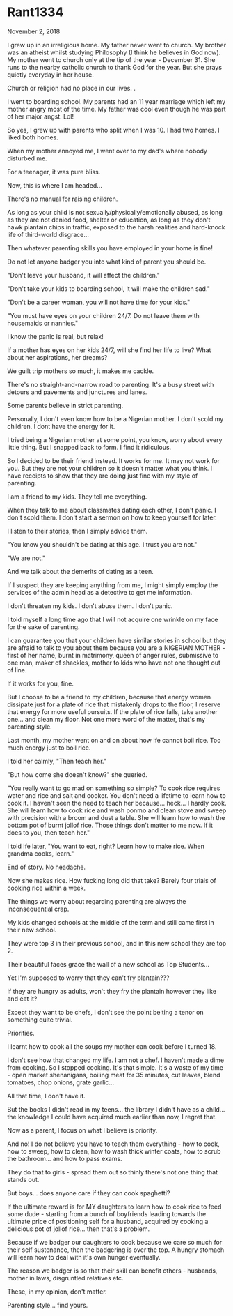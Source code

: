 # Rant1334


November 2, 2018

I grew up in an irreligious home. My father never went to church. My brother was an atheist whilst studying Philosophy (I think he believes in God now). My mother went to church only at the tip of the year - December 31. She runs to the nearby catholic church to thank God for the year. But she prays quietly everyday in her house.

Church or religion had no place in our lives.
.

I went to boarding school. My parents had an 11 year marriage which left my mother angry most of the time. My father was cool even though he was part of her major angst. Lol!

So yes, I grew up with parents who split when I was 10. I had two homes. I liked both homes.

When my mother annoyed me, I went over to my dad's where nobody disturbed me.

For a teenager, it was pure bliss.

Now, this is where I am headed...

There's no manual for raising children.

As long as your child is not sexually/physically/emotionally abused, as long as they are not denied food, shelter or education, as long as they don't hawk plantain chips in traffic, exposed to the harsh realities and hard-knock life of third-world disgrace...

Then whatever parenting skills you have employed in your home is fine!

Do not let anyone badger you into what kind of parent you should be.

"Don't leave your husband, it will affect the children."

"Don't take your kids to boarding school, it will make the children sad."

"Don't be a career woman, you will not have time for your kids."

"You must have eyes on your children 24/7. Do not leave them with housemaids or nannies."

I know the panic is real, but relax! 

If a mother has eyes on her kids 24/7, will she find her life to live? What about her aspirations, her dreams? 

We guilt trip mothers so much, it makes me cackle. 

There's no straight-and-narrow road to parenting. It's a busy street with detours and pavements and junctures and lanes.

Some parents believe in strict parenting.

Personally, I don't even know how to be a Nigerian mother. I don't scold my children. I dont have the energy for it. 

I tried being a Nigerian mother at some point, you know, worry about every little thing. But I snapped back to form. I find it ridiculous.

So I decided to be their friend instead. It works for me. It may not work for you. But they are not your children so it doesn't matter what you think. I have receipts to show that they are doing just fine with my style of parenting.

I am a friend to my kids. They tell me everything.

When they talk to me about classmates dating each other, I don't panic. I don't scold them. I don't start a sermon on how to keep yourself for later.

I listen to their stories, then I simply advice them.

"You know you shouldn't be dating at this age. I trust you are not."

"We are not."

And we talk about the demerits of dating as a teen.

If I suspect they are keeping anything from me, I might simply employ the services of the admin head as a detective to get me information. 

I don't threaten my kids. I don't abuse them. I don't panic.

I told myself a long time ago that I will not acquire one wrinkle on my face for the sake of parenting. 

I can guarantee you that your children have similar stories in school but they are afraid to talk to you about them because you are a NIGERIAN MOTHER - first of her name, burnt in matrimony, queen of anger rules, submissive to one man, maker of shackles, mother to kids who have not one thought out of line.

If it works for you, fine.

But I choose to be a friend to my children, because that energy women dissipate just for a plate of rice that mistakenly drops to the floor, I reserve that energy for more useful pursuits. If the plate of rice falls, take another one... and clean my floor. Not one more word of the matter, that's my parenting style.

Last month, my mother went on and on about how Ife cannot boil rice. Too much energy just to boil rice.

I told her calmly, "Then teach her."

"But how come she doesn't know?" she queried.

"You really want to go mad on something so simple? To cook rice requires water and rice and salt and cooker. You don't need a lifetime to learn how to cook it. I haven't seen the need to teach her because... heck... I hardly cook. She will learn how to cook rice and wash ponmo and clean stove and sweep with precision with a broom and dust a table. She will learn how to wash the bottom pot of burnt jollof rice. Those things don't matter to me now. If it does to you, then teach her."

I told Ife later, "You want to eat, right? Learn how to make rice. When grandma cooks, learn."

End of story. No headache.

Now she makes rice. How fucking long did that take? Barely four trials of cooking rice within a week.

The things we worry about regarding parenting are always the inconsequential crap.

My kids changed schools at the middle of the term and still came first in their new school.

They were top 3 in their previous school, and in this new school they are top 2. 

Their beautiful faces grace the wall of a new school as Top Students...

Yet I'm supposed to worry that they can't fry plantain???

If they are hungry as adults, won't they fry the plantain however they like and eat it?

Except they want to be chefs, I don't see the point belting a tenor on something quite trivial.

Priorities.

I learnt how to cook all the soups my mother can cook before I turned 18.

I don't see how that changed my life. I am not a chef. I haven't made a dime from cooking. So I stopped cooking. It's that simple. It's a waste of my time - open market shenanigans, boiling meat for 35 minutes, cut leaves, blend tomatoes, chop onions, grate garlic...

All that time, I don't have it.

But the books I didn't read in my teens... the library I didn't have as a child... the knowledge I could have acquired much earlier than now, I regret that.

Now as a parent, I focus on what I believe is priority.

And no! I do not believe you have to teach them everything - how to cook, how to sweep, how to clean, how to wash thick winter coats, how to scrub the bathroom... and how to pass exams.

They do that to girls - spread them out so thinly there's not one thing that stands out.

But boys... does anyone care if they can cook spaghetti?

If the ultimate reward is for MY daughters to learn how to cook rice to feed some dude - starting from a bunch of boyfriends leading towards the ultimate price of positioning self for a husband, acquired by cooking a delicious pot of jollof rice... then that's a problem.

Because if we badger our daughters to cook because we care so much for their self sustenance, then the badgering is over the top. A hungry stomach will learn how to deal with it's own hunger eventually.

The reason we badger is so that their skill can benefit others - husbands, mother in laws, disgruntled relatives etc.

These, in my opinion, don't matter.

Parenting style... find yours.